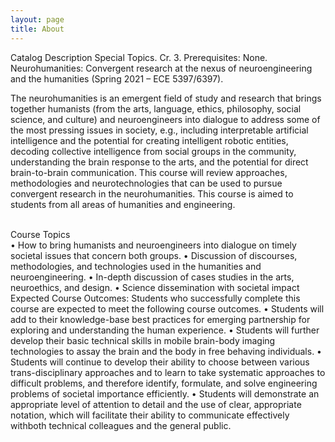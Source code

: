 ```yaml
---
layout: page
title: About
---
```

Catalog Description
Special Topics. Cr. 3. Prerequisites: None. Neurohumanities: Convergent research at the nexus of
neuroengineering and the humanities (Spring 2021 – ECE 5397/6397).

The neurohumanities is an emergent field of study and research that brings together humanists (from the arts,
language, ethics, philosophy, social science, and culture) and neuroengineers into dialogue to address some of
the most pressing issues in society, e.g., including interpretable artificial intelligence and the potential for
creating intelligent robotic entities, decoding collective intelligence from social groups in the community,
understanding the brain response to the arts, and the potential for direct brain-to-brain communication. This
course will review approaches, methodologies and neurotechnologies that can be used to pursue convergent
research in the neurohumanities. This course is aimed to students from all areas of humanities and engineering.

<br>
Course Topics
<br>
• How to bring humanists and neuroengineers into dialogue on timely societal issues that concern
both groups.
• Discussion of discourses, methodologies, and technologies used in the humanities and
neuroengineering.
• In-depth discussion of cases studies in the arts, neuroethics, and design.
• Science dissemination with societal impact
Expected Course Outcomes:
Students who successfully complete this course are expected to meet the following course
outcomes.
• Students will add to their knowledge-base best practices for emerging partnership for
exploring and understanding the human experience.
• Students will further develop their basic technical skills in mobile brain-body imaging
technologies to assay the brain and the body in free behaving individuals.
• Students will continue to develop their ability to choose between various trans-disciplinary
approaches and to learn to take systematic approaches to difficult problems, and therefore 
identify, formulate, and solve engineering problems of societal importance efficiently.
• Students will demonstrate an appropriate level of attention to detail and the use of clear,
appropriate notation, which will facilitate their ability to communicate effectively withboth
technical colleagues and the general public.
